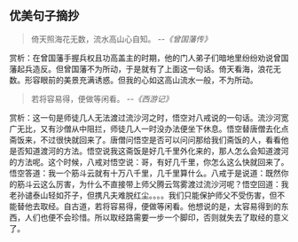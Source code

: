 ## 优美句子摘抄

> 倚天照海花无数，流水高山心自知。
<cite>--《曾国藩传》</cite>

赏析：在曾国藩手握兵权且功高盖主的时期，他的门人弟子们暗地里纷纷劝说曾国藩起兵造反。但曾国藩不为所动，于是就有了上面这一句话。倚天看海，浪花无数。形容眼前的美景充满诱惑。但我的心如这高山流水一般，不为所动。

> 若将容易得，便做等闲看。
<cite>--《西游记》</cite>

赏析：这一句是师徒几人无法渡过流沙河之时，悟空对八戒说的一句话。流沙河宽广无比，又有沙僧从中阻拦，师徒几人一时没办法便坐下休息。悟空替唐僧去化点斋饭来，不过很快就回来了。唐僧问悟空是否可以问问那给我们斋饭的人，看看他是否知道渡河的方法。悟空说我这斋饭是好几千里外化来的，那人怎么会知道渡河的方法呢。这个时候，八戒对悟空说：哥，有好几千里，你怎么这么快就回来了。悟空答道：我一个筋斗云就有十万八千里，几千里算什么。八戒于是说道：既然你的筋斗云这么厉害，为什么不直接带上师父腾云驾雾渡过流沙河呢？悟空回道：我老孙谴泰山轻如芥子，但携凡夫难脱红尘。。。。我们只能保护师父不受伤害，但不能替他去取经。自古道，若将容易得，便做等闲看。他想说的是，太容易得到的东西，人们也便不会珍惜。所以取经路需要一步一个脚印，否则就失去了取经的意义了。
